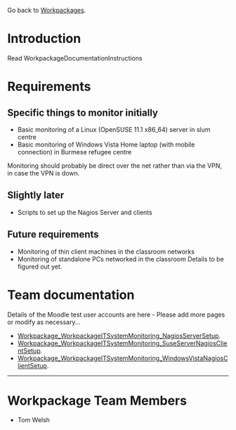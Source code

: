 Go back to [Workpackages](Workpackages.md).

# Introduction #
Read WorkpackageDocumentationInstructions

# Requirements #

## Specific things to monitor initially ##
  * Basic monitoring of a Linux (OpenSUSE 11.1 x86\_64) server in slum centre
  * Basic monitoring of Windows Vista Home laptop (with mobile connection) in Burmese refugee centre

Monitoring should probably be direct over the net rather than via the VPN, in case the VPN is down.

## Slightly later ##
  * Scripts to set up the Nagios Server and clients

## Future requirements ##
  * Monitoring of thin client machines in the classroom networks
  * Monitoring of standalone PCs networked in the classroom
Details to be figured out yet.

# Team documentation #

Details of the Moodle test user accounts are here -
Please add more pages or modify as necessary...
  * [Workpackage\_WorkpackageITSystemMonitoring\_NagiosServerSetup](Workpackage_WorkpackageITSystemMonitoring_NagiosServerSetup.md).
  * [Workpackage\_WorkpackageITSystemMonitoring\_SuseServerNagiosClientSetup](Workpackage_WorkpackageITSystemMonitoring_SuseServerNagiosClientSetup.md).
  * [Workpackage\_WorkpackageITSystemMonitoring\_WindowsVistaNagiosClientSetup](Workpackage_WorkpackageITSystemMonitoring_WindowsVistaNagiosClientSetup.md).


---


# Workpackage Team Members #
  * Tom Welsh
